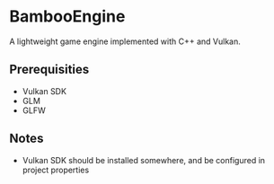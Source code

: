 # BambooEngine

A lightweight game engine implemented with C++ and Vulkan.

## Prerequisities
- Vulkan SDK
- GLM
- GLFW

## Notes
- Vulkan SDK should be installed somewhere, and be configured in project properties